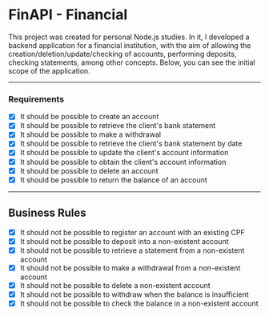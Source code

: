# FinAPI - Financial

This project was created for personal Node.js studies. In it, I developed a backend application for a financial institution, with the aim of allowing the creation/deletion/update/checking of accounts, performing deposits, checking statements, among other concepts. Below, you can see the initial scope of the application.

---

### Requirements

- [x] It should be possible to create an account
- [x] It should be possible to retrieve the client's bank statement
- [x] It should be possible to make a withdrawal
- [x] It should be possible to retrieve the client's bank statement by date
- [x] It should be possible to update the client's account information
- [x] It should be possible to obtain the client's account information
- [x] It should be possible to delete an account
- [x] It should be possible to return the balance of an account

---

## Business Rules

- [x] It should not be possible to register an account with an existing CPF
- [x] It should not be possible to deposit into a non-existent account
- [x] It should not be possible to retrieve a statement from a non-existent account
- [x] It should not be possible to make a withdrawal from a non-existent account
- [x] It should not be possible to delete a non-existent account
- [x] It should not be possible to withdraw when the balance is insufficient
- [x] It should not be possible to check the balance in a non-existent account
